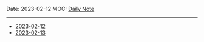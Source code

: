 Date: 2023-02-12
MOC: [Daily Note](Daily%20Note.md)

---
* [2023-02-12](../2.%20Notes/Daily%20Notes/2023-02-12.md)
* [2023-02-13](../2.%20Notes/Daily%20Notes/2023-02-13.md)
